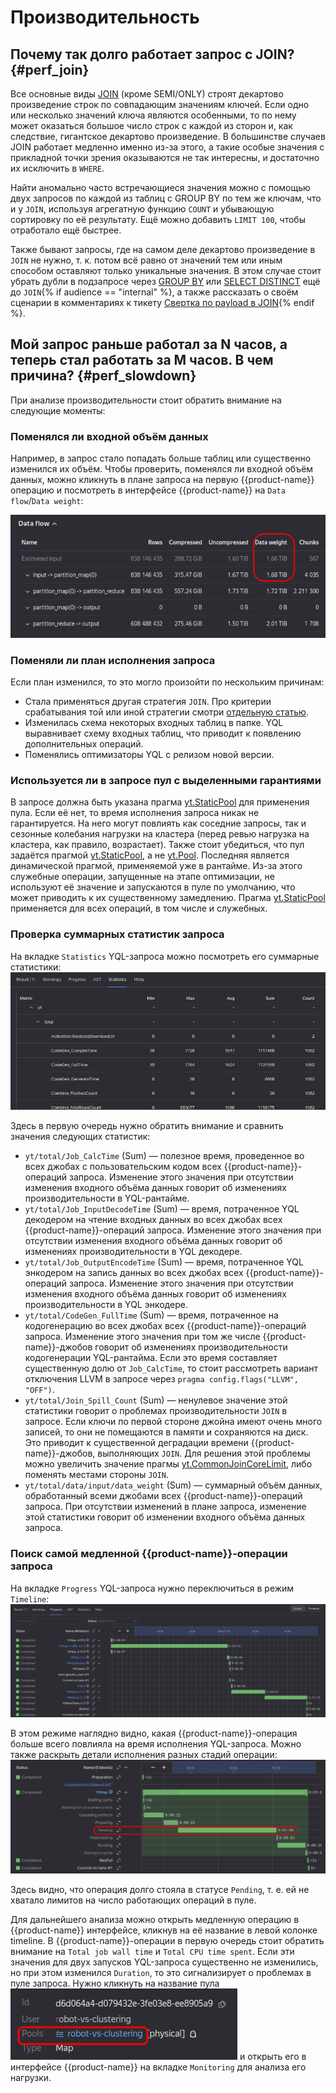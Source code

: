 # Производительность

## Почему так долго работает запрос с JOIN? {#perf_join}

Все основные виды [JOIN](../syntax/join.md) (кроме SEMI/ONLY) строят декартово произведение строк по совпадающим значениям ключей. Если одно или несколько значений ключа являются особенными, то по нему может оказаться большое число строк с каждой из сторон и, как следствие, гигантское декартово произведение. В большинстве случаев JOIN работает медленно именно из-за этого, а такие особые значения с прикладной точки зрения оказываются не так интересны, и достаточно их исключить в `WHERE`.

Найти аномально часто встречающиеся значения можно с помощью двух запросов по каждой из таблиц с GROUP BY по тем же ключам, что и у `JOIN`, используя агрегатную функцию `COUNT` и убывающую сортировку по её результату. Ещё можно добавить `LIMIT 100`, чтобы отработало ещё быстрее.

Также бывают запросы, где на самом деле декартово произведение в `JOIN` не нужно, т. к. потом всё равно от значений тем или иным способом оставляют только уникальные значения. В этом случае стоит убрать дубли в подзапросе через [GROUP BY](../syntax/group_by.md) или [SELECT DISTINCT](../syntax/select/distinct.md) ещё до `JOIN`{% if audience == "internal" %}, а также рассказать о своём сценарии в комментариях к тикету [Свертка по payload в JOIN](https://nda.ya.ru/t/77bgy0y97FVELZ){% endif %}.

## Мой запрос раньше работал за N часов, а теперь стал работать за M часов. В чем причина? {#perf_slowdown}

При анализе производительности стоит обратить внимание на следующие моменты:

### Поменялся ли входной объём данных

 Например, в запрос стало попадать больше таблиц или существенно изменился их объём. Чтобы проверить, поменялся ли входной объём данных, можно кликнуть в плане запроса на первую {{product-name}} операцию и посмотреть в интерфейсе {{product-name}} на `Data flow`/`Data weight`:

![](../../../images/data_weight.png)

### Поменяли ли план исполнения запроса

Если план изменился, то это могло произойти по нескольким причинам:
* Стала применяться другая стратегия `JOIN`. Про критерии срабатывания той или иной стратегии смотри [отдельную статью](../syntax/join.md#join_strategy).
* Изменилась схема некоторых входных таблиц в папке. YQL выравнивает схему входных таблиц, что приводит к появлению дополнительных операций.
* Поменялись оптимизаторы YQL с релизом новой версии.

### Используется ли в запросе пул с выделенными гарантиями

В запросе должна быть указана прагма [yt.StaticPool](../syntax/pragma/yt.md#ytstaticpool) для применения пула. Если её нет, то время исполнения запроса никак не гарантируется. На него могут повлиять как соседние запросы, так и сезонные колебания нагрузки на кластера (перед ревью нагрузка на кластера, как правило, возрастает). Также стоит убедиться, что пул задаётся прагмой [yt.StaticPool](../syntax/pragma/yt.md#ytstaticpool), а не [yt.Pool](../syntax/pragma/yt.md#ytpool). Последняя является динамической прагмой, применяемой уже в рантайме. Из-за этого служебные операции, запущенные на этапе оптимизации, не используют её значение и запускаются в пуле по умолчанию, что может приводить к их существенному замедлению. Прагма [yt.StaticPool](../syntax/pragma/yt.md#ytstaticpool) применяется для всех операций, в том числе и служебных.

### Проверка суммарных статистик запроса

На вкладке `Statistics` YQL-запроса можно посмотреть его суммарные статистики:
![](../../../images/stat.png)

Здесь в первую очередь нужно обратить внимание и сравнить значения следующих статистик:
* `yt/total/Job_CalcTime` (Sum) &mdash; полезное время, проведенное во всех джобах с пользовательским кодом всех {{product-name}}-операций запроса. Изменение этого значения при отсутствии изменения входного объёма данных говорит об изменениях производительности в YQL-рантайме.
* `yt/total/Job_InputDecodeTime` (Sum) &mdash; время, потраченное YQL декодером на чтение входных данных во всех джобах всех {{product-name}}-операций запроса. Изменение этого значения при отсутствии изменения входного объёма данных говорит об изменениях производительности в YQL декодере.
* `yt/total/Job_OutputEncodeTime` (Sum) &mdash; время, потраченное YQL энкодером на запись данных во всех джобах всех {{product-name}}-операций запроса. Изменение этого значения при отсутствии изменения входного объёма данных говорит об изменениях производительности в YQL энкодере.
* `yt/total/CodeGen_FullTime` (Sum) &mdash; время, потраченное на кодогенерацию во всех джобах всех {{product-name}}-операций запроса. Изменение этого значения при том же числе {{product-name}}-джобов говорит об изменениях производительности кодогенерации YQL-рантайма. Если это время составляет существенную долю от `Job_CalcTime`, то стоит рассмотреть вариант отключения LLVM в запросе через `pragma config.flags("LLVM", "OFF")`.
* `yt/total/Join_Spill_Count` (Sum) &mdash; ненулевое значение этой статистики говорит о проблемах производительности `JOIN` в запросе. Если ключи по первой стороне джойна имеют очень много записей, то они не помещаются в памяти и сохраняются на диск. Это приводит к существенной деградации времени {{product-name}}-джобов, выполняющих `JOIN`. Для решения этой проблемы можно увеличить значение прагмы [yt.CommonJoinCoreLimit](../syntax/pragma/yt.md#ytcommonjoincorelimit), либо поменять местами стороны `JOIN`.
* `yt/total/data/input/data_weight` (Sum) &mdash; суммарный объём данных, обработанный всеми джобами всех {{product-name}}-операций запроса. При отсутствии изменений в плане запроса, изменение этой статистики говорит об изменении входного объёма данных запроса.

### Поиск самой медленной {{product-name}}-операции запроса

На вкладке `Progress` YQL-запроса нужно переключиться в режим `Timeline`:
![](../../../images/timeline.png)

В этом режиме наглядно видно, какая {{product-name}}-операция больше всего повлияла на время исполнения YQL-запроса. Можно также раскрыть детали исполнения разных стадий операции:
![](../../../images/pending.png)

Здесь видно, что операция долго стояла в статусе `Pending`, т. е. ей не хватало лимитов на число работающих операций в пуле.

Для дальнейшего анализа можно открыть медленную операцию в {{product-name}} интерфейсе, кликнув на её название в левой колонке timeline. В {{product-name}}-операции в первую очередь стоит обратить внимание на `Total job wall time` и `Total CPU time spent`. Если эти значения для двух запусков YQL-запроса существенно не изменились, но при этом изменился `Duration`, то это сигнализирует о проблемах в пуле запроса. Нужно кликнуть на название пула
![](../../../images/pool.png)
и открыть его в интерфейсе {{product-name}} на вкладке `Monitoring` для анализа его нагрузки.
